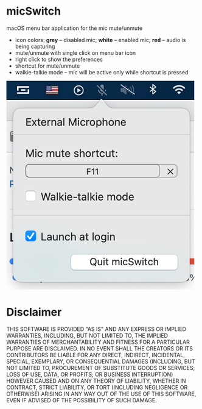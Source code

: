 # micSwitch
macOS menu bar application for the mic mute/unmute

- icon colors: **grey** – disabled mic; **white** – enabled mic; **red** – audio is being capturing
- mute/unmute with single click on menu bar icon
- right click to show the preferences
- shortcut for mute/unmute
- walkie-talkie mode – mic will be active only while shortcut is pressed

![micSwitch.png](micSwitch.png)

# Disclaimer
THIS SOFTWARE IS PROVIDED "AS IS" AND ANY EXPRESS OR IMPLIED WARRANTIES, INCLUDING, BUT NOT LIMITED TO, THE IMPLIED WARRANTIES OF MERCHANTABILITY AND FITNESS FOR A PARTICULAR PURPOSE ARE DISCLAIMED. IN NO EVENT SHALL THE CREATORS OR ITS CONTRIBUTORS BE LIABLE FOR ANY DIRECT, INDIRECT, INCIDENTAL, SPECIAL, EXEMPLARY, OR CONSEQUENTIAL DAMAGES (INCLUDING, BUT NOT LIMITED TO, PROCUREMENT OF SUBSTITUTE GOODS OR SERVICES; LOSS OF USE, DATA, OR PROFITS; OR BUSINESS INTERRUPTION) HOWEVER CAUSED AND ON ANY THEORY OF LIABILITY, WHETHER IN CONTRACT, STRICT LIABILITY, OR TORT (INCLUDING NEGLIGENCE OR OTHERWISE) ARISING IN ANY WAY OUT OF THE USE OF THIS SOFTWARE, EVEN IF ADVISED OF THE POSSIBILITY OF SUCH DAMAGE.
